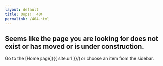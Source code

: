 ```yaml
---
layout: default
title: Oops!! 404
permalink: /404.html
---
```


## Seems like the page you are looking for does not exist or has moved or is under construction.

Go to the [Home page]({{ site.url }}/) or choose an item from the sidebar.

